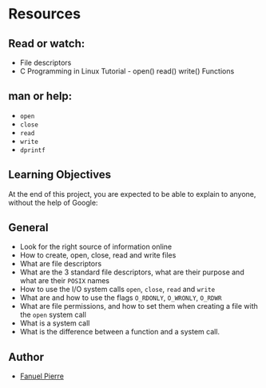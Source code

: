 # Resources
## Read or watch:

- File descriptors
- C Programming in Linux Tutorial - open() read() write() Functions

## man or help:

- `open`
- `close`
- `read`
- `write`
- `dprintf`

## Learning Objectives
At the end of this project, you are expected to be able to explain to anyone, without the help of Google:

## General
- Look for the right source of information online
- How to create, open, close, read and write files
- What are file descriptors
- What are the 3 standard file descriptors, what are their purpose and what are their `POSIX` names
- How to use the I/O system calls `open`, `close`, `read` and `write`
- What are and how to use the flags `O_RDONLY`, `O_WRONLY`, `O_RDWR`
- What are file permissions, and how to set them when creating a file with the `open` system call
- What is a system call
- What is the difference between a function and a system call.

## Author
- [Fanuel Pierre](https://www.github.com/Fpierr)
